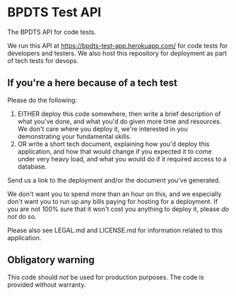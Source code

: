 # BPDTS Test API

The BPDTS API for code tests.

We run this API at https://bpdts-test-app.herokuapp.com/ for code tests for developers and testers. We also host this repository for deployment as part of tech tests for devops.

## If you're a here because of a tech test

Please do the following:

1) EITHER deploy this code somewhere, then write a brief description of what you've done, and what you'd do given more time and resources. We don't care where you deploy it, we're interested in you demonstrating your fundamental skills.
2) OR write a short tech document, explaining how you'd deploy this application, and how that would change if you expected it to come under very heavy load, and what you would do if it required access to a database.

Send us a link to the deployment and/or the document you've generated.

We don't want you to spend more than an hour on this, and we especially don't want you to run up any bills paying for hosting for a deployment. If you are not 100% sure that it won't cost you anything to deploy it, please *do not* do so.

Please also see LEGAL.md and LICENSE.md for information related to this application.

## Obligatory warning

This code should *not* be used for production purposes. The code is provided without warranty.
